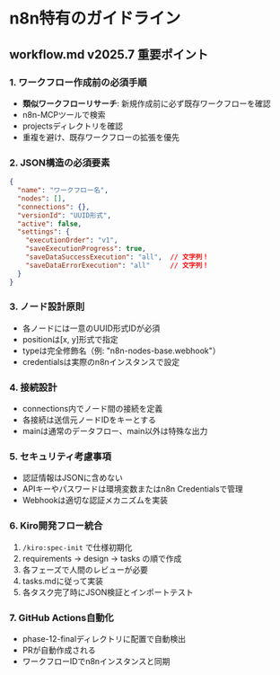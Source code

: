 # n8n特有のガイドライン

## workflow.md v2025.7 重要ポイント

### 1. ワークフロー作成前の必須手順
- **類似ワークフローリサーチ**: 新規作成前に必ず既存ワークフローを確認
- n8n-MCPツールで検索
- projectsディレクトリを確認
- 重複を避け、既存ワークフローの拡張を優先

### 2. JSON構造の必須要素
```json
{
  "name": "ワークフロー名",
  "nodes": [],
  "connections": {},
  "versionId": "UUID形式",
  "active": false,
  "settings": {
    "executionOrder": "v1",
    "saveExecutionProgress": true,
    "saveDataSuccessExecution": "all",  // 文字列！
    "saveDataErrorExecution": "all"     // 文字列！
  }
}
```

### 3. ノード設計原則
- 各ノードには一意のUUID形式IDが必須
- positionは[x, y]形式で指定
- typeは完全修飾名（例: "n8n-nodes-base.webhook"）
- credentialsは実際のn8nインスタンスで設定

### 4. 接続設計
- connections内でノード間の接続を定義
- 各接続は送信元ノードIDをキーとする
- mainは通常のデータフロー、main以外は特殊な出力

### 5. セキュリティ考慮事項
- 認証情報はJSONに含めない
- APIキーやパスワードは環境変数またはn8n Credentialsで管理
- Webhookは適切な認証メカニズムを実装

### 6. Kiro開発フロー統合
1. `/kiro:spec-init` で仕様初期化
2. requirements → design → tasks の順で作成
3. 各フェーズで人間のレビューが必要
4. tasks.mdに従って実装
5. 各タスク完了時にJSON検証とインポートテスト

### 7. GitHub Actions自動化
- phase-12-finalディレクトリに配置で自動検出
- PRが自動作成される
- ワークフローIDでn8nインスタンスと同期